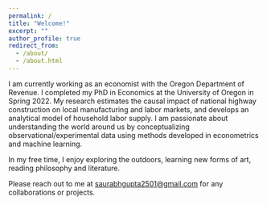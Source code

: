 ```yaml
---
permalink: /
title: "Welcome!"
excerpt: ""
author_profile: true
redirect_from: 
  - /about/
  - /about.html
---
```


I am currently working as an economist with the Oregon Department of Revenue. I completed my PhD in Economics at the University of Oregon in Spring 2022. My research estimates the causal impact of national highway construction on local manufacturing and labor markets, and develops an analytical model of household labor supply. I am passionate about understanding the world around us by conceptualizing observational/experimental data using methods developed in econometrics and machine learning. 

In my free time, I enjoy exploring the outdoors, learning new forms of art, reading philosophy and literature. 

Please reach out to me at saurabhgupta2501@gmail.com for any collaborations or projects. 
